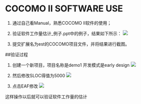 # COCOMO II SOFTWARE USE

1.	通过自己看Manual，熟悉COCOMO II软件的使用；
2.	验证软件工作量估计_例子.ppt中的例子，结果如下所示：
![](https://i.imgur.com/GoQOP1P.png)

3.	提交扩展名为est的COCOMO项目文件，并将结果进行截图。

##验证过程 

1.	创建一个新项目，项目名称是demo1 开发模式是early design
![](https://i.imgur.com/cDBwJrb.png)

2.	然后修改SLOC得值为5000
 ![](https://i.imgur.com/5ZWzNT0.png)
3.	点击EAF修改
 ![](https://i.imgur.com/4iptHI3.png)


这样操作以后就可以验证软件工作量的估计
    